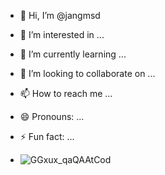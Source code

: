 - 👋 Hi, I’m @jangmsd
- 👀 I’m interested in ...
- 🌱 I’m currently learning ...
- 💞️ I’m looking to collaborate on ...
- 📫 How to reach me ...
- 😄 Pronouns: ...
- ⚡ Fun fact: ...

- ![GGxux_qaQAAtCod](https://github.com/user-attachments/assets/fd14cd87-5ab3-41e9-acc1-fb87275a2ac1)


<!---
jangmsd/jangmsd is a ✨ special ✨ repository because its `README.md` (this file) appears on your GitHub profile.
You can click the Preview link to take a look at your changes.
--->

